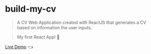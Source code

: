# build-my-cv

> A CV Web Application created with ReactJS that generates a CV based on information the user inputs.

> My first React App! 🥳

[Live Demo](https://tdanielles.github.io/build-my-cv/) 👈
